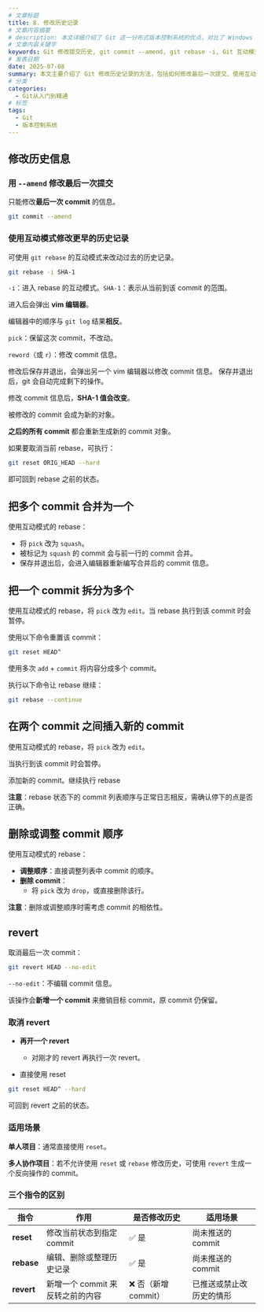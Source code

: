 ```yaml
---
# 文章标题
title: 8. 修改历史记录
# 文章内容摘要
# description: 本文详细介绍了 Git 这一分布式版本控制系统的优点，对比了 Windows 与 macOS/Linux 系统下的常用命令，讲解了 vim 操作模式及常用命令，还阐述了 Git 的基本配置、特定项目配置和命令缩写设置等内容。
# 文章内容关键字
keywords: Git 修改提交历史, git commit --amend, git rebase -i, Git 互动模式, 合并 commit, 拆分 commit, 调整 commit 顺序, 删除 commit, git revert, git reset, 修改历史记录, Git rebase 教程, Git 历史回退, Git 历史重写
# 发表日期
date: 2025-07-08
summary: 本文主要介绍了 Git 修改历史记录的方法，包括如何修改最后一次提交、使用互动模式修改更早的历史记录、把多个 commit 合并为一个、把一个 commit 拆分为多个、在两个 commit 之间插入新的 commit、删除或调整 commit 顺序以及 revert 的使用等。
# 分类
categories:
  - Git从入门到精通
# 标签
tags:
  - Git
  - 版本控制系统
---
```


## 修改历史信息

### 用 `--amend` 修改最后一次提交

只能修改**最后一次 commit** 的信息。

```bash
git commit --amend
```

### 使用互动模式修改更早的历史记录

可使用 `git rebase` 的互动模式来改动过去的历史记录。

```bash
git rebase -i SHA-1
```

`-i`：进入 rebase 的互动模式。`SHA-1`：表示从当前到该 commit 的范围。

进入后会弹出 **vim 编辑器**。

编辑器中的顺序与 `git log` 结果**相反**。

`pick`：保留这次 commit，不改动。

`reword`（或 `r`）：修改 commit 信息。

修改后保存并退出，会弹出另一个 vim 编辑器以修改 commit 信息。
保存并退出后，git 会自动完成剩下的操作。

修改 commit 信息后，**SHA-1 值会改变**。

被修改的 commit 会成为新的对象。

**之后的所有 commit** 都会重新生成新的 commit 对象。

如果要取消当前 rebase，可执行：

```bash
git reset ORIG_HEAD --hard
```

即可回到 rebase 之前的状态。

## 把多个 commit 合并为一个

使用互动模式的 rebase：

- 将 `pick` 改为 `squash`。
- 被标记为 `squash` 的 commit 会与前一行的 commit 合并。
- 保存并退出后，会进入编辑器重新编写合并后的 commit 信息。

## 把一个 commit 拆分为多个

使用互动模式的 rebase，将 `pick` 改为 `edit`。当 rebase 执行到该 commit 时会暂停。

使用以下命令重置该 commit：

```bash
git reset HEAD^
```

使用多次 `add` + `commit` 将内容分成多个 commit。

执行以下命令让 rebase 继续：

```bash
git rebase --continue
```

## 在两个 commit 之间插入新的 commit

使用互动模式的 rebase，将 `pick` 改为 `edit`。

当执行到该 commit 时会暂停。

添加新的 commit。继续执行 rebase

**注意**：rebase 状态下的 commit 列表顺序与正常日志相反，需确认停下的点是否正确。

## 删除或调整 commit 顺序

使用互动模式的 rebase：

- **调整顺序**：直接调整列表中 commit 的顺序。
- **删除 commit**：
  - 将 `pick` 改为 `drop`，或直接删除该行。

**注意**：删除或调整顺序时需考虑 commit 的相依性。

## revert

取消最后一次 commit：

```bash
git revert HEAD --no-edit
```

`--no-edit`：不编辑 commit 信息。

该操作会**新增一个 commit** 来撤销目标 commit，原 commit 仍保留。

### 取消 revert

- **再开一个 revert**

  - 对刚才的 revert 再执行一次 revert。

- 直接使用 reset

```bash
git reset HEAD^ --hard
```

可回到 revert 之前的状态。

### 适用场景

**单人项目**：通常直接使用 `reset`。

**多人协作项目**：若不允许使用 `reset` 或 `rebase` 修改历史，可使用 `revert` 生成一个反向操作的 commit。

### 三个指令的区别

| 指令       | 作用                             | 是否修改历史         | 适用场景                 |
| ---------- | -------------------------------- | -------------------- | ------------------------ |
| **reset**  | 修改当前状态到指定 commit        | ✅ 是                | 尚未推送的 commit        |
| **rebase** | 编辑、删除或整理历史记录         | ✅ 是                | 尚未推送的 commit        |
| **revert** | 新增一个 commit 来反转之前的内容 | ❌ 否（新增 commit） | 已推送或禁止改历史的情形 |
